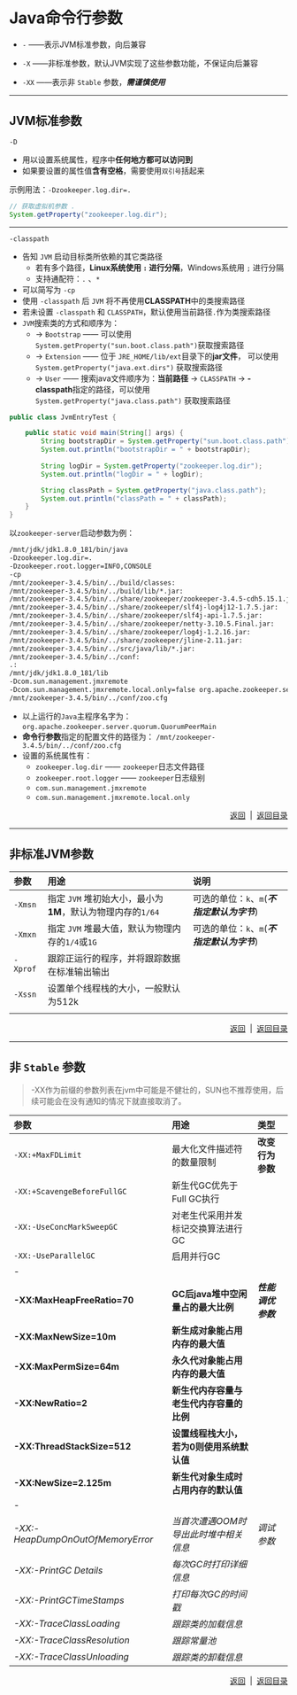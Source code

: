 # <a name="top">Java命令行参数</a>



+ `-` ——表示JVM标准参数，向后兼容

+ `-X` ——非标准参数，默认JVM实现了这些参数功能，不保证向后兼容

+ `-XX` ——表示非 `Stable` 参数，***需谨慎使用***

-----

## <a name="stard_args">JVM标准参数</a>



`-D` 

+ 用以设置系统属性，程序中**任何地方都可以访问到**
+ 如果要设置的属性值**含有空格**，需要使用`双引号`括起来

示例用法：`-Dzookeeper.log.dir=.`
```java
// 获取虚拟机参数 .
System.getProperty("zookeeper.log.dir");
```

----

`-classpath` 

+ 告知 `JVM` 启动目标类所依赖的其它类路径
  + 若有多个路径，**Linux系统使用 `:` 进行分隔**，Windows系统用 `;` 进行分隔
  + 支持通配符：`.` 、`*`
+ 可以简写为 `-cp`
+ 使用 `-classpath` 后 `JVM` 将不再使用**CLASSPATH**中的类搜索路径
+ 若未设置 `-classpath` 和 `CLASSPATH`，默认使用当前路径`.`作为类搜索路径
+ `JVM`搜索类的方式和顺序为：
  + → `Bootstrap` —— 可以使用` System.getProperty("sun.boot.class.path")`获取搜索路径
  + → `Extension` —— 位于 `JRE_HOME/lib/ext`目录下的**jar文件**， 可以使用 `System.getProperty("java.ext.dirs")` 获取搜索路径
  + → `User` —— 搜索java文件顺序为：**当前路径**  → `CLASSPATH` → **-classpath**指定的路径，可以使用`System.getProperty("java.class.path")` 获取搜索路径




```java
public class JvmEntryTest {

    public static void main(String[] args) {
    	String bootstrapDir = System.getProperty("sun.boot.class.path");
        System.out.println("bootstrapDir = " + bootstrapDir);
		
        String logDir = System.getProperty("zookeeper.log.dir");
        System.out.println("logDir = " + logDir);

        String classPath = System.getProperty("java.class.path");
        System.out.println("classPath = " + classPath);
    }
}
```



以`zookeeper-server`启动参数为例：

```sh
/mnt/jdk/jdk1.8.0_181/bin/java 
-Dzookeeper.log.dir=. 
-Dzookeeper.root.logger=INFO,CONSOLE 
-cp 
/mnt/zookeeper-3.4.5/bin/../build/classes:
/mnt/zookeeper-3.4.5/bin/../build/lib/*.jar:
/mnt/zookeeper-3.4.5/bin/../share/zookeeper/zookeeper-3.4.5-cdh5.15.1.jar:
/mnt/zookeeper-3.4.5/bin/../share/zookeeper/slf4j-log4j12-1.7.5.jar:
/mnt/zookeeper-3.4.5/bin/../share/zookeeper/slf4j-api-1.7.5.jar:
/mnt/zookeeper-3.4.5/bin/../share/zookeeper/netty-3.10.5.Final.jar:
/mnt/zookeeper-3.4.5/bin/../share/zookeeper/log4j-1.2.16.jar:
/mnt/zookeeper-3.4.5/bin/../share/zookeeper/jline-2.11.jar:
/mnt/zookeeper-3.4.5/bin/../src/java/lib/*.jar:
/mnt/zookeeper-3.4.5/bin/../conf:
.:
/mnt/jdk/jdk1.8.0_181/lib 
-Dcom.sun.management.jmxremote 
-Dcom.sun.management.jmxremote.local.only=false org.apache.zookeeper.server.quorum.QuorumPeerMain 
/mnt/zookeeper-3.4.5/bin/../conf/zoo.cfg
```

+ 以上运行的`Java`主程序名字为：`org.apache.zookeeper.server.quorum.QuorumPeerMain`
+ **命令行参数**指定的配置文件的路径为： `/mnt/zookeeper-3.4.5/bin/../conf/zoo.cfg`
+ 设置的系统属性有：
  + `zookeeper.log.dir` —— `zookeeper`日志文件路径
  + `zookeeper.root.logger` —— `zookeeper`日志级别
  + `com.sun.management.jmxremote`
  + `com.sun.management.jmxremote.local.only`





<p align="right"><a href="#stard_args">返回</a>&nbsp&nbsp|&nbsp&nbsp<a href="#top">返回目录</a></p>

-----

## <a name="unstard">非标准JVM参数</a>

| 参数       | 用途                                       | 说明   |
| :------- | :--------------------------------------- | :--- |
| `-Xmsn`  | 指定 `JVM` 堆初始大小，最小为**1M**，默认为物理内存的`1/64` |可选的单位：`k`、`m`(***不指定默认为字节***)|
| `-Xmxn`  | 指定 `JVM` 堆最大值，默认为物理内存的`1/4`或`1G`         |可选的单位：`k`、`m`(***不指定默认为字节***)|
| `-Xprof` | 跟踪正运行的程序，并将跟踪数据在标准输出输出|      |
| `-Xssn`   | 设置单个线程栈的大小，一般默认为512k |      |
|          |                                          |      |







<p align="right"><a href="#stard_args">返回</a>&nbsp&nbsp|&nbsp&nbsp<a href="#top">返回目录</a></p>

------

## <a name="un_stable_args">非 `Stable` 参数</a>

> -XX作为前缀的参数列表在jvm中可能是不健壮的，SUN也不推荐使用，后续可能会在没有通知的情况下就直接取消了。

| 参数                                | 用途                      | 类型           |
| :-------------------------------- | :---------------------- | :----------- |
| `-XX:+MaxFDLimit`                 | 最大化文件描述符的数量限制           | **改变行为参数**   |
| `-XX:+ScavengeBeforeFullGC`       | 新生代GC优先于Full GC执行       |              |
| `-XX:-UseConcMarkSweepGC`         | 对老生代采用并发标记交换算法进行GC      |              |
| `-XX:-UseParallelGC`              | 启用并行GC                  |              |
| -                                 |                         |              |
| **-XX:MaxHeapFreeRatio=70**       | **GC后java堆中空闲量占的最大比例**  | ***性能调优参数*** |
| **-XX:MaxNewSize=10m**            | **新生成对象能占用内存的最大值**      |              |
| **-XX:MaxPermSize=64m**           | **永久代对象能占用内存的最大值**      |              |
| **-XX:NewRatio=2**                | **新生代内存容量与老生代内存容量的比例**  |              |
| **-XX:ThreadStackSize=512**       | **设置线程栈大小，若为0则使用系统默认值** |              |
| **-XX:NewSize=2.125m**            | **新生代对象生成时占用内存的默认值**    |              |
| -                                 |                         |              |
| *-XX:-HeapDumpOnOutOfMemoryError* | *当首次遭遇OOM时导出此时堆中相关信息*   | *调试参数*       |
| *-XX:-PrintGC Details*            | *每次GC时打印详细信息*           |              |
| *-XX:-PrintGCTimeStamps*          | *打印每次GC的时间戳*            |              |
| *-XX:-TraceClassLoading*          | *跟踪类的加载信息*              |              |
| *-XX:-TraceClassResolution*       | *跟踪常量池*                 |              |
| *-XX:-TraceClassUnloading*        | *跟踪类的卸载信息*              |              |







<p align="right"><a href="#un_stable_args">返回</a>&nbsp&nbsp|&nbsp&nbsp<a href="#top">返回目录</a></p>

